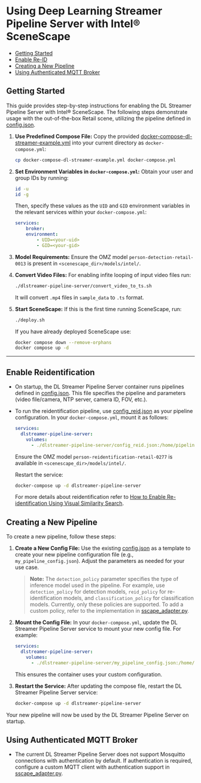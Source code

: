# Using Deep Learning Streamer Pipeline Server with Intel® SceneScape

- [Getting Started](#getting-started)
- [Enable Re-ID](#enable-reidentification)
- [Creating a New Pipeline](#creating-a-new-pipeline)
- [Using Authenticated MQTT Broker](#using-authenticated-mqtt-broker)

## Getting Started

This guide provides step-by-step instructions for enabling the DL Streamer Pipeline Server with Intel® SceneScape. The following steps demonstrate usage with the out-of-the-box Retail scene, utilizing the pipeline defined in [config.json](./config.json).

1. **Use Predefined Compose File:**
    Copy the provided [docker-compose-dl-streamer-example.yml](../sample_data/docker-compose-dl-streamer-example.yml) into your current directory as `docker-compose.yml`:
    ```sh
    cp docker-compose-dl-streamer-example.yml docker-compose.yml
    ```

2. **Set Environment Variables in `docker-compose.yml`:**
    Obtain your user and group IDs by running:
    ```sh
    id -u
    id -g
    ```
    Then, specify these values as the `UID` and `GID` environment variables in the relevant services within your `docker-compose.yml`:
    ```yaml
    services:
        broker:
        environment:
            - UID=<your-uid>
            - GID=<your-gid>
    ```

3. **Model Requirements:**
    Ensure the OMZ model `person-detection-retail-0013` is present in `<scenescape_dir>/models/intel/`.

4. **Convert Video Files:**
    For enabling infite looping of input video files run:
    ```sh
    ./dlstreamer-pipeline-server/convert_video_to_ts.sh
    ```
    It will convert `.mp4` files in `sample_data` to `.ts` format.

5. **Start SceneScape:**
    If this is the first time running SceneScape, run:
    ```sh
    ./deploy.sh
    ```
    If you have already deployed SceneScape use:
    ```sh
    docker compose down --remove-orphans
    docker compose up -d
    ```

---
## Enable Reidentification

- On startup, the DL Streamer Pipeline Server container runs pipelines defined in [config.json](./config.json). This file specifies the pipeline and parameters (video file/camera, NTP server, camera ID, FOV, etc.).

- To run the reidentification pipeline, use [config_reid.json](./config_reid.json) as your pipeline configuration. In your `docker-compose.yml`, mount it as follows:
    ```yaml
    services:
      dlstreamer-pipeline-server:
        volumes:
          - ./dlstreamer-pipeline-server/config_reid.json:/home/pipeline-server/config.json

    ```
    Ensure the OMZ model `person-reidentification-retail-0277` is available in `<scenescape_dir>/models/intel/`.

    Restart the service:
    ```sh
    docker-compose up -d dlstreamer-pipeline-server
    ```
    For more details about reidentification refer to [How to Enable Re-identification Using Visual Similarity Search](../docs/user-guide/How-to-enable-reidentification.md).

## Creating a New Pipeline

To create a new pipeline, follow these steps:

1. **Create a New Config File:**
    Use the existing [config.json](./config.json) as a template to create your new pipeline configuration file (e.g., `my_pipeline_config.json`). Adjust the parameters as needed for your use case.

    > **Note:** The `detection_policy` parameter specifies the type of inference model used in the pipeline. For example, use `detection_policy` for detection models, `reid_policy` for re-identification models, and `classification_policy` for classification models. Currently, only these policies are supported. To add a custom policy, refer to the implementation in [sscape_adapter.py](./user_scripts/gvapython/sscape/sscape_adapter.py).

2. **Mount the Config File:**
    In your `docker-compose.yml`, update the DL Streamer Pipeline Server service to mount your new config file. For example:
    ```yaml
    services:
      dlstreamer-pipeline-server:
        volumes:
          - ./dlstreamer-pipeline-server/my_pipeline_config.json:/home/pipeline-server/config.json
    ```
    This ensures the container uses your custom configuration.

3. **Restart the Service:**
    After updating the compose file, restart the DL Streamer Pipeline Server service:
    ```sh
    docker-compose up -d dlstreamer-pipeline-server
    ```

Your new pipeline will now be used by the DL Streamer Pipeline Server on startup.

## Using Authenticated MQTT Broker
- The current DL Streamer Pipeline Server does not support Mosquitto connections with authentication by default. If authentication is required, configure a custom MQTT client with authentication support in [sscape_adapter.py](./user_scripts/gvapython/sscape/sscape_adapter.py).